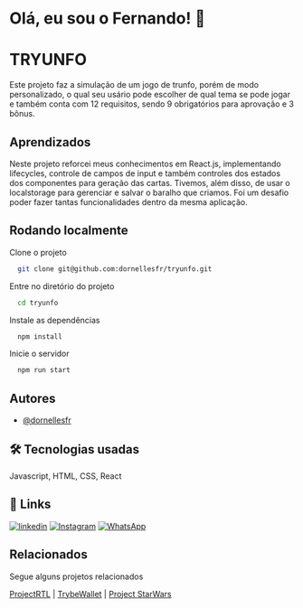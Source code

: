 
# Olá, eu sou o Fernando! 👋


# TRYUNFO

Este projeto faz a simulação de um jogo de trunfo, porém de modo personalizado, o qual seu usário pode escolher de qual tema se pode jogar e também conta com 12 requisitos, sendo 9 obrigatórios para aprovação e 3 bônus.



## Aprendizados

Neste projeto reforcei meus conhecimentos em React.js, implementando lifecycles, controle de campos de input e também controles dos estados dos componentes para geração das cartas.
Tivemos, além disso, de usar o localstorage para gerenciar e salvar o baralho que criamos. Foi um desafio poder fazer tantas funcionalidades dentro da mesma aplicação.
## Rodando localmente

Clone o projeto

```bash
  git clone git@github.com:dornellesfr/tryunfo.git
```

Entre no diretório do projeto

```bash
  cd tryunfo
```

Instale as dependências

```bash
  npm install
```

Inicie o servidor

```bash
  npm run start
```


## Autores

- [@dornellesfr](https://www.github.com/dornellesfr)


## 🛠 Tecnologias usadas
Javascript, HTML, CSS, React


## 🔗 Links

[![linkedin](https://img.shields.io/badge/linkedin-0A66C2?style=for-the-badge&logo=linkedin&logoColor=white)](https://www.linkedin.com/in/fernando-dornelles-rocha-3b11b921a/)
[![Instagram](https://img.shields.io/badge/Instagram-%23E4405F.svg?style=for-the-badge&logo=Instagram&logoColor=white)](https://instagram.com/dornellesfr)
[![WhatsApp](https://img.shields.io/badge/WhatsApp-25D366?style=for-the-badge&logo=whatsapp&logoColor=white)](https://wa.me/5551997463822)

## Relacionados

Segue alguns projetos relacionados

[ProjectRTL](https://github.com/dornellesfr/react-testing-library) |
[TrybeWallet](https://github.com/dornellesfr/trybe-wallet) |
[Project StarWars](https://github.com/dornellesfr/starwars-project)
